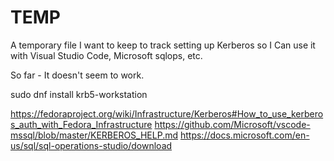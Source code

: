 # TEMP

A temporary file I want to keep to track setting up Kerberos so I Can
use it with Visual Studio Code, Microsoft sqlops, etc.

So far - It doesn't seem to work.

sudo dnf install krb5-workstation


https://fedoraproject.org/wiki/Infrastructure/Kerberos#How_to_use_kerberos_auth_with_Fedora_Infrastructure
https://github.com/Microsoft/vscode-mssql/blob/master/KERBEROS_HELP.md
https://docs.microsoft.com/en-us/sql/sql-operations-studio/download
